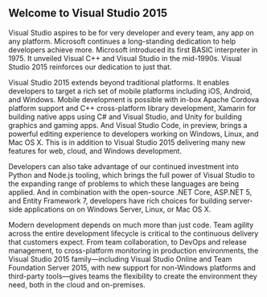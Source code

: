 <properties
    pageTitle="Home"
    description="Welcome to Visual Studio 2015"
    slug="home"    
    keywords="visual studio, team foundation server, visual studio online, vs2015, vs, visualstudio, tfs, vso"
/>

## Welcome to Visual Studio 2015

Visual Studio aspires to be for very developer and every team, any app on any platform. Microsoft continues a long-standing dedication to help developers achieve more. Microsoft introduced its first BASIC interpreter in 1975. It unveiled Visual C++ and Visual Studio in the mid-1990s. Visual Studio 2015 reinforces our dedication to just that. 

Visual Studio 2015 extends beyond traditional platforms. It enables developers to target a rich set of mobile platforms including iOS, Android, and Windows. Mobile development is possible with in-box Apache Cordova platform support and C++ cross-platform library development, Xamarin for building native apps using C# and Visual Studio, and Unity for building graphics and gaming apps. And Visual Studio Code, in preview, brings a powerful editing experience to developers working on Windows, Linux, and Mac OS X. This is in addition to Visual Studio 2015 delivering many new features for web, cloud, and Windows development. 

Developers can also take advantage of our continued investment into Python and Node.js tooling, which brings the full power of Visual Studio to the expanding range of problems to which these languages are being applied. And in combination with the open-source .NET Core, ASP.NET 5, and Entity Framework 7, developers have rich choices for building server-side applications on  on Windows Server, Linux, or Mac OS X.

Modern development depends on much more than just code. Team agility across the entire development lifecycle is critical to the continuous delivery that customers expect. From team collaboration, to DevOps and release management, to cross-platform monitoring in production environments, the Visual Studio 2015 family—including Visual Studio Online and Team Foundation Server 2015, with new support for non-Windows platforms and third-party tools—gives teams the flexibility to create the environment they need, both in the cloud and on-premises.
